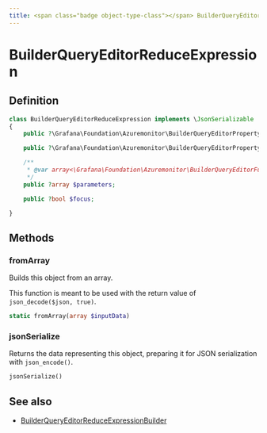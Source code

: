 ```yaml
---
title: <span class="badge object-type-class"></span> BuilderQueryEditorReduceExpression
---
```

# <span class="badge object-type-class"></span> BuilderQueryEditorReduceExpression

## Definition

```php
class BuilderQueryEditorReduceExpression implements \JsonSerializable
{
    public ?\Grafana\Foundation\Azuremonitor\BuilderQueryEditorProperty $property;

    public ?\Grafana\Foundation\Azuremonitor\BuilderQueryEditorProperty $reduce;

    /**
     * @var array<\Grafana\Foundation\Azuremonitor\BuilderQueryEditorFunctionParameterExpression>|null
     */
    public ?array $parameters;

    public ?bool $focus;

}
```
## Methods

### <span class="badge object-method"></span> fromArray

Builds this object from an array.

This function is meant to be used with the return value of `json_decode($json, true)`.

```php
static fromArray(array $inputData)
```

### <span class="badge object-method"></span> jsonSerialize

Returns the data representing this object, preparing it for JSON serialization with `json_encode()`.

```php
jsonSerialize()
```

## See also

 * <span class="badge builder"></span> [BuilderQueryEditorReduceExpressionBuilder](./builder-BuilderQueryEditorReduceExpressionBuilder.md)
